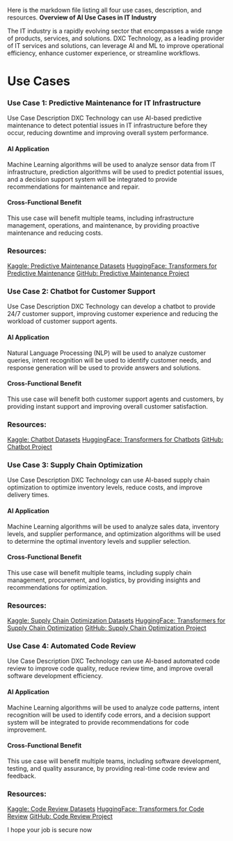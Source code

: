 Here is the markdown file listing all four use cases, description, and resources.
**Overview of AI Use Cases in IT Industry**

The IT industry is a rapidly evolving sector that encompasses a wide range of products, services, and solutions. DXC Technology, as a leading provider of IT services and solutions, can leverage AI and ML to improve operational efficiency, enhance customer experience, or streamline workflows.

# Use Cases

### Use Case 1: Predictive Maintenance for IT Infrastructure

Use Case Description
DXC Technology can use AI-based predictive maintenance to detect potential issues in IT infrastructure before they occur, reducing downtime and improving overall system performance.

#### AI Application

Machine Learning algorithms will be used to analyze sensor data from IT infrastructure, prediction algorithms will be used to predict potential issues, and a decision support system will be integrated to provide recommendations for maintenance and repair.

#### Cross-Functional Benefit

This use case will benefit multiple teams, including infrastructure management, operations, and maintenance, by providing proactive maintenance and reducing costs.

### Resources:

[Kaggle: Predictive Maintenance Datasets](https://www.kaggle.com/datasets)
[HuggingFace: Transformers for Predictive Maintenance](https://huggingface.co/datasets)
[GitHub: Predictive Maintenance Project](https://github.com/dxc-technology/predictive-maintenance)

### Use Case 2: Chatbot for Customer Support

Use Case Description
DXC Technology can develop a chatbot to provide 24/7 customer support, improving customer experience and reducing the workload of customer support agents.

#### AI Application

Natural Language Processing (NLP) will be used to analyze customer queries, intent recognition will be used to identify customer needs, and response generation will be used to provide answers and solutions.

#### Cross-Functional Benefit

This use case will benefit both customer support agents and customers, by providing instant support and improving overall customer satisfaction.

### Resources:

[Kaggle: Chatbot Datasets](https://www.kaggle.com/datasets)
[HuggingFace: Transformers for Chatbots](https://huggingface.co/datasets)
[GitHub: Chatbot Project](https://github.com/dxc-technology/chatbot)

### Use Case 3: Supply Chain Optimization

Use Case Description
DXC Technology can use AI-based supply chain optimization to optimize inventory levels, reduce costs, and improve delivery times.

#### AI Application

Machine Learning algorithms will be used to analyze sales data, inventory levels, and supplier performance, and optimization algorithms will be used to determine the optimal inventory levels and supplier selection.

#### Cross-Functional Benefit

This use case will benefit multiple teams, including supply chain management, procurement, and logistics, by providing insights and recommendations for optimization.

### Resources:

[Kaggle: Supply Chain Optimization Datasets](https://www.kaggle.com/datasets)
[HuggingFace: Transformers for Supply Chain Optimization](https://huggingface.co/datasets)
[GitHub: Supply Chain Optimization Project](https://github.com/dxc-technology/supply-chain-optimization)

### Use Case 4: Automated Code Review

Use Case Description
DXC Technology can use AI-based automated code review to improve code quality, reduce review time, and improve overall software development efficiency.

#### AI Application

Machine Learning algorithms will be used to analyze code patterns, intent recognition will be used to identify code errors, and a decision support system will be integrated to provide recommendations for code improvement.

#### Cross-Functional Benefit

This use case will benefit multiple teams, including software development, testing, and quality assurance, by providing real-time code review and feedback.

### Resources:

[Kaggle: Code Review Datasets](https://www.kaggle.com/datasets)
[HuggingFace: Transformers for Code Review](https://huggingface.co/datasets)
[GitHub: Code Review Project](https://github.com/dxc-technology/code-review)

I hope your job is secure now